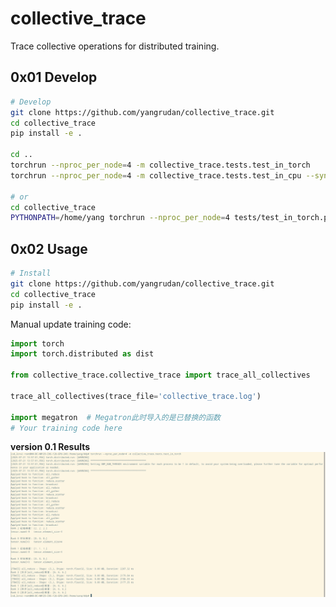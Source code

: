 # collective_trace

Trace collective operations for distributed training.

## 0x01 Develop

```bash
# Develop
git clone https://github.com/yangrudan/collective_trace.git
cd collective_trace
pip install -e .

cd ..
torchrun --nproc_per_node=4 -m collective_trace.tests.test_in_torch
torchrun --nproc_per_node=4 -m collective_trace.tests.test_in_cpu --sync_mode 

# or
cd collective_trace
PYTHONPATH=/home/yang torchrun --nproc_per_node=4 tests/test_in_torch.py
```

## 0x02 Usage

```bash
# Install
git clone https://github.com/yangrudan/collective_trace.git
cd collective_trace
pip install -e .
```

Manual update training code:

```python
import torch
import torch.distributed as dist

from collective_trace.collective_trace import trace_all_collectives

trace_all_collectives(trace_file='collective_trace.log')

import megatron  # Megatron此时导入的是已替换的函数
# Your training code here

```

<!-- **Prototype**
![Example](docs/image1.png)

**version 0.0**
![Trace](docs/image2.png) -->

**version 0.1 Results**
![Results](docs/image3.png)
